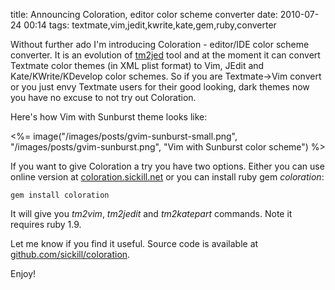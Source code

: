 title: Announcing Coloration, editor color scheme converter
date: 2010-07-24 00:14
tags: textmate,vim,jedit,kwrite,kate,gem,ruby,converter

Without further ado I'm introducing Coloration - editor/IDE color scheme converter. It is an evolution of [tm2jed](/blog/tag/tm2jed) tool and
at the moment it can convert Textmate color themes (in XML plist format) to Vim, JEdit and Kate/KWrite/KDevelop color schemes. So if you are Textmate->Vim convert
or you just envy Textmate users for their good looking, dark themes now you have no excuse to not try out Coloration.

Here's how Vim with Sunburst theme looks like:

<%= image("/images/posts/gvim-sunburst-small.png", "/images/posts/gvim-sunburst.png", "Vim with Sunburst color scheme") %>

If you want to give Coloration a try you have two options. Either you can use online version at [coloration.sickill.net](http://coloration.sickill.net/)
or you can install ruby gem _coloration_:

    gem install coloration

It will give you _tm2vim_, _tm2jedit_ and _tm2katepart_ commands. Note it requires ruby 1.9.

Let me know if you find it useful. Source code is available at [github.com/sickill/coloration](http://github.com/sickill/coloration).

Enjoy!
